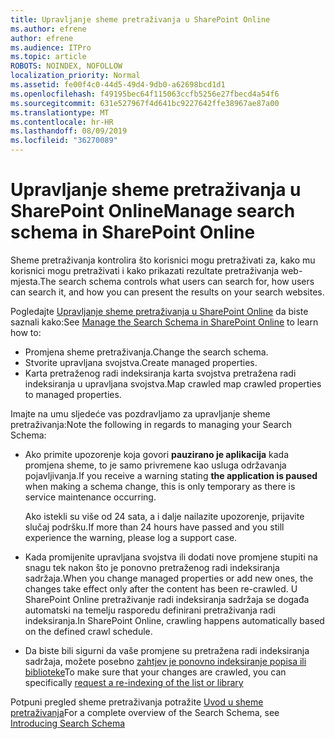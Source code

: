 ```yaml
---
title: Upravljanje sheme pretraživanja u SharePoint Online
ms.author: efrene
author: efrene
ms.audience: ITPro
ms.topic: article
ROBOTS: NOINDEX, NOFOLLOW
localization_priority: Normal
ms.assetid: fe00f4c0-44d5-49d4-9db0-a62698bcd1d1
ms.openlocfilehash: f49195bec64f115063ccfb5256e27fbecd4a54f6
ms.sourcegitcommit: 631e527967f4d641bc9227642ffe38967ae87a00
ms.translationtype: MT
ms.contentlocale: hr-HR
ms.lasthandoff: 08/09/2019
ms.locfileid: "36270089"
---
```

# <a name="manage-search-schema-in-sharepoint-online"></a><span data-ttu-id="58ff6-102">Upravljanje sheme pretraživanja u SharePoint Online</span><span class="sxs-lookup"><span data-stu-id="58ff6-102">Manage search schema in SharePoint Online</span></span>

<span data-ttu-id="58ff6-103">Sheme pretraživanja kontrolira što korisnici mogu pretraživati za, kako mu korisnici mogu pretraživati i kako prikazati rezultate pretraživanja web-mjesta.</span><span class="sxs-lookup"><span data-stu-id="58ff6-103">The search schema controls what users can search for, how users can search it, and how you can present the results on your search websites.</span></span> 

<span data-ttu-id="58ff6-104">Pogledajte [Upravljanje sheme pretraživanja u SharePoint Online](https://docs.microsoft.com/sharepoint/manage-search-schema) da biste saznali kako:</span><span class="sxs-lookup"><span data-stu-id="58ff6-104">See [Manage the Search Schema in SharePoint Online](https://docs.microsoft.com/sharepoint/manage-search-schema) to learn how to:</span></span> 
- <span data-ttu-id="58ff6-105">Promjena sheme pretraživanja.</span><span class="sxs-lookup"><span data-stu-id="58ff6-105">Change the search schema.</span></span>
- <span data-ttu-id="58ff6-106">Stvorite upravljana svojstva.</span><span class="sxs-lookup"><span data-stu-id="58ff6-106">Create managed properties.</span></span>
- <span data-ttu-id="58ff6-107">Karta pretraženog radi indeksiranja karta svojstva pretražena radi indeksiranja u upravljana svojstva.</span><span class="sxs-lookup"><span data-stu-id="58ff6-107">Map crawled map crawled properties to managed properties.</span></span>

<span data-ttu-id="58ff6-108">Imajte na umu sljedeće vas pozdravljamo za upravljanje sheme pretraživanja:</span><span class="sxs-lookup"><span data-stu-id="58ff6-108">Note the following in regards to managing your Search Schema:</span></span>

- <span data-ttu-id="58ff6-109">Ako primite upozorenje koja govori **pauzirano je aplikacija** kada promjena sheme, to je samo privremene kao usluga održavanja pojavljivanja.</span><span class="sxs-lookup"><span data-stu-id="58ff6-109">If you receive a warning stating **the application is paused** when making a schema change, this is only temporary as there is service maintenance occurring.</span></span> 

    <span data-ttu-id="58ff6-110">Ako istekli su više od 24 sata, a i dalje nailazite upozorenje, prijavite slučaj podršku.</span><span class="sxs-lookup"><span data-stu-id="58ff6-110">If more than 24 hours have passed and you still experience the warning, please log a support case.</span></span>
- <span data-ttu-id="58ff6-111">Kada promijenite upravljana svojstva ili dodati nove promjene stupiti na snagu tek nakon što je ponovno pretraženog radi indeksiranja sadržaja.</span><span class="sxs-lookup"><span data-stu-id="58ff6-111">When you change managed properties or add new ones, the changes take effect only after the content has been re-crawled.</span></span> <span data-ttu-id="58ff6-112">U SharePoint Online pretraživanje radi indeksiranja sadržaja se događa automatski na temelju rasporedu definirani pretraživanja radi indeksiranja.</span><span class="sxs-lookup"><span data-stu-id="58ff6-112">In SharePoint Online, crawling happens automatically based on the defined crawl schedule.</span></span>
- <span data-ttu-id="58ff6-113">Da biste bili sigurni da vaše promjene su pretražena radi indeksiranja sadržaja, možete posebno [zahtjev je ponovno indeksiranje popisa ili biblioteke](https://docs.microsoft.com/sharepoint/manage-search-schema#request-re-indexing-of-a-document-library-or-list)</span><span class="sxs-lookup"><span data-stu-id="58ff6-113">To make sure that your changes are crawled, you can specifically [request a re-indexing of the list or library](https://docs.microsoft.com/sharepoint/manage-search-schema#request-re-indexing-of-a-document-library-or-list)</span></span> 

<span data-ttu-id="58ff6-114">Potpuni pregled sheme pretraživanja potražite [Uvod u sheme pretraživanja](https://blogs.technet.microsoft.com/tothesharepoint/2012/11/25/introducing-search-schema-for-sharepoint-2013/)</span><span class="sxs-lookup"><span data-stu-id="58ff6-114">For a complete overview of the Search Schema, see [Introducing Search Schema](https://blogs.technet.microsoft.com/tothesharepoint/2012/11/25/introducing-search-schema-for-sharepoint-2013/)</span></span> 


